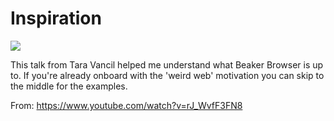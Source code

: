# Inspiration

![](https://db-feed.s3.amazonaws.com/legacy/Screen_Shot_2018_09_25_at_1_28_36_PM-1537896654088.png)

This talk from Tara Vancil helped me understand what Beaker Browser is up to. If you're already onboard with the 'weird web' motivation you can skip to the middle for the examples.

From: https://www.youtube.com/watch?v=rJ_WvfF3FN8